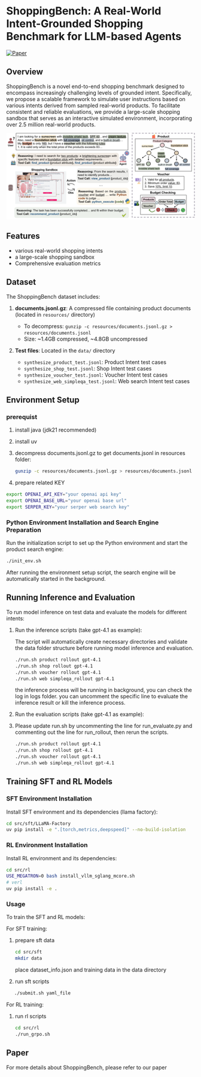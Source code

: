# ShoppingBench: A Real-World Intent-Grounded Shopping Benchmark for LLM-based Agents

[![Paper](https://img.shields.io/badge/Paper-arXiv:2412.12345-red)](https://arxiv.org/abs/2508.04266)
<!-- [![Dataset](https://img.shields.io/badge/Dataset-HuggingFace-yellow)](https://huggingface.co/datasets/your-dataset-link) -->

## Overview

ShoppingBench is a novel end-to-end shopping benchmark designed to encompass increasingly challenging levels of grounded intent. Specifically, we propose a scalable framework to simulate user instructions based on various intents derived from sampled real-world products. To facilitate consistent and reliable evaluations, we provide a large-scale shopping sandbox that serves as an interactive simulated environment, incorporating over 2.5 million real-world products.

![](img/intro.png)
## Features

- various real-world shopping intents
- a large-scale shopping sandbox
- Comprehensive evaluation metrics

## Dataset

The ShoppingBench dataset includes:

1. **documents.jsonl.gz**: A compressed file containing product documents (located in `resources/` directory)
   - To decompress: `gunzip -c resources/documents.jsonl.gz > resources/documents.jsonl`
   - Size: ~1.4GB compressed, ~4.8GB uncompressed

2. **Test files**: Located in the `data/` directory
   - `synthesize_product_test.jsonl`: Product Intent test cases
   - `synthesize_shop_test.jsonl`: Shop Intent test cases  
   - `synthesize_voucher_test.jsonl`: Voucher Intent test cases
   - `synthesize_web_simpleqa_test.jsonl`: Web search Intent test cases

## Environment Setup

### prerequist

1. install java (jdk21 recommended)

2. install uv

3. decompress documents.jsonl.gz to get documents.jsonl in resources folder:
   ```bash
   gunzip -c resources/documents.jsonl.gz > resources/documents.jsonl
   ```

4. prepare related KEY
```bash
export OPENAI_API_KEY="your openai api key"
export OPENAI_BASE_URL="your openai base url"
export SERPER_KEY="your serper web search key"
```

### Python Environment Installation and Search Engine Preparation

Run the initialization script to set up the Python environment and start the product search engine:

```bash
./init_env.sh
```

After running the environment setup script, the search engine will be automatically started in the background. 


## Running Inference and Evaluation

To run model inference on test data and evaluate the models for different intents:
   
1. Run the inference scripts (take gpt-4.1 as example):
   
   The script will automatically create necessary directories and validate the data folder structure before running model inference and evaluation.

   ```bash
   ./run.sh product rollout gpt-4.1
   ./run.sh shop rollout gpt-4.1
   ./run.sh voucher rollout gpt-4.1
   ./run.sh web simpleqa_rollout gpt-4.1
   ```

   the inference process will be running in background, you can check the log in logs folder. you can uncomment the specific line to evaluate the inference result or kill the inference process.

2. Run the evaluation scripts (take gpt-4.1 as example):
3. 
   Please update run.sh by uncommenting the line for run_evaluate.py and commenting out the line for run_rollout, then rerun the scripts.
   ```bash
   ./run.sh product rollout gpt-4.1
   ./run.sh shop rollout gpt-4.1
   ./run.sh voucher rollout gpt-4.1
   ./run.sh web simpleqa_rollout gpt-4.1
   ```
   
## Training SFT and RL Models

### SFT Environment Installation

Install SFT environment and its dependencies (llama factory):

```bash
cd src/sft/LLaMA-Factory
uv pip install -e ".[torch,metrics,deepspeed]" --no-build-isolation
```

### RL Environment Installation

Install RL environment and its dependencies:

```bash
cd src/rl
USE_MEGATRON=0 bash install_vllm_sglang_mcore.sh
# verl
uv pip install -e .
```

### Usage
To train the SFT and RL models:

For SFT training:  
1. prepare sft data
   ```bash
   cd src/sft
   mkdir data
   ```
   place dataset_info.json and training data in the data directory

2.  run sft scripts
```bash
   ./submit.sh yaml_file
   ```

For RL training:  
1. run rl scripts
   ```bash
   cd src/rl
   ./run_grpo.sh
   ```


## Paper

For more details about ShoppingBench, please refer to our paper
